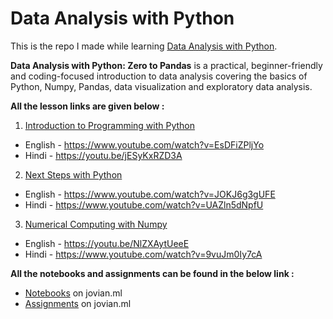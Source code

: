 # Data Analysis with Python

This is the repo I made while learning [Data Analysis with Python](https://www.zerotopandas.com/).

**Data Analysis with Python: Zero to Pandas** is a practical, beginner-friendly and coding-focused introduction to data analysis covering the basics of Python, Numpy, Pandas, data visualization and exploratory data analysis.

**All the lesson links are given below :**
1. [Introduction to Programming with Python](https://jovian.ml/learn/data-analysis-with-python-zero-to-pandas/lesson/lesson-1-introduction-to-programming-with-Python)
* English - https://www.youtube.com/watch?v=EsDFiZPljYo
* Hindi - https://youtu.be/jESyKxRZD3A

2. [Next Steps with Python](https://jovian.ml/learn/data-analysis-with-python-zero-to-pandas/lesson/lesson-2-next-steps-with-python)
* English - https://www.youtube.com/watch?v=JOKJ6g3gUFE
* Hindi - https://www.youtube.com/watch?v=UAZln5dNpfU

3. [Numerical Computing with Numpy](https://jovian.ml/learn/data-analysis-with-python-zero-to-pandas/lesson/lesson-3-numerical-computing-with-numpy)
* English - https://youtu.be/NlZXAytUeeE
* Hindi - https://www.youtube.com/watch?v=9vuJm0Iy7cA

**All the notebooks and assignments can be found in the below link :**
* [Notebooks](https://jovian.ml/ashutoshkrris/collections/data-analysis-with-python) on jovian.ml
* [Assignments](https://jovian.ml/ashutoshkrris/collections/assignment) on jovian.ml
